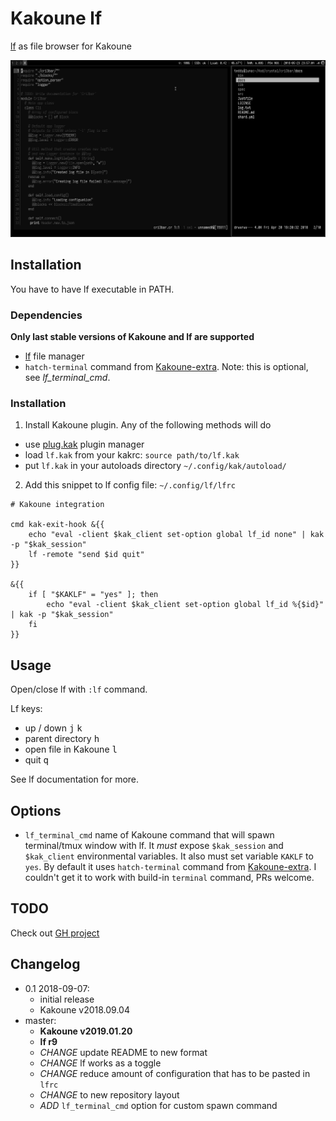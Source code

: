# Kakoune lf

[lf] as file browser for Kakoune

![screenshot](screen.png)

## Installation

You have to have lf executable in PATH.

### Dependencies

**Only last stable versions of Kakoune and lf are supported**

- [lf][lf] file manager
- `hatch-terminal` command from [Kakoune-extra]. Note: this is optional,
  see *lf_terminal_cmd*.

### Installation

1. Install Kakoune plugin. Any of the following methods will do

- use [plug.kak] plugin manager
- load `lf.kak` from your kakrc: `source path/to/lf.kak`
- put `lf.kak` in your autoloads directory `~/.config/kak/autoload/`

2. Add this snippet to lf config file: `~/.config/lf/lfrc`

```
# Kakoune integration

cmd kak-exit-hook &{{
    echo "eval -client $kak_client set-option global lf_id none" | kak -p "$kak_session"
	lf -remote "send $id quit"
}}

&{{
	if [ "$KAKLF" = "yes" ]; then
		echo "eval -client $kak_client set-option global lf_id %{$id}" | kak -p "$kak_session"
	fi
}}
```

## Usage

Open/close lf with `:lf` command. 

Lf keys:
- up / down <kbd>j</kbd> <kbd>k</kbd>
- parent directory <kbd>h</kbd>
- open file in Kakoune <kbd>l</kbd>
- quit <kbd>q</kbd>

See lf documentation for more.

## Options

- `lf_terminal_cmd` name of Kakoune command that will spawn terminal/tmux window
  with lf. It *must* expose `$kak_session` and `$kak_client` environmental variables.
  It also must set variable `KAKLF` to `yes`. By default it uses `hatch-terminal` command
  from [Kakoune-extra]. I couldn't get it to work with build-in `terminal`
  command, PRs welcome.

## TODO

Check out [GH project](https://github.com/TeddyDD/kakoune-lf/projects/)

## Changelog

- 0.1 2018-09-07:
	- initial release
	- Kakoune v2018.09.04
- master:
	- **Kakoune v2019.01.20**
	- **lf r9**
	- _CHANGE_ update README to new format
	- _CHANGE_ lf works as a toggle
	- _CHANGE_ reduce amount of configuration that has to be pasted in `lfrc`
	- _CHANGE_ to new repository layout
	- _ADD_ `lf_terminal_cmd` option for custom spawn command


[lf]: https://github.com/gokcehan/lf
[Kakoune]: http://kakoune.org/
[Kakoune-extra]: https://github.com/lenormf/kakoune-extra
[plug.kak]: https://github.com/andreyorst/plug.kak
